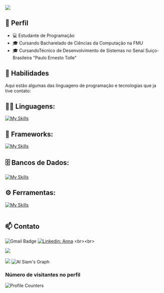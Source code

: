 
![](https://readme-typing-svg.herokuapp.com?font=Fira+Code&size=75&duration=1500&pause=600&color=930BFF&background=000000EE&center=true&vCenter=true&multiline=true&width=1920&height=384&lines=Olá!;Meu+nome+é+Anna+Gabriela;Bem+Vindo+ao+meu+README)

<!--  
### 💜 Olá, meu nome é Anna Gabriela!
-->
## 💼 Perfil

- 💻 Estudante de Programação
- 🎓 Cursando Bacharelado de Ciências da Computação na FMU 
- 🎓 CursandoTécnico de Desenvolvimento de Sistemas no Senai Suiço-Brasileira "Paulo Ernesto Tolle"

<!--  
![Matrix SVG](https://raw.githubusercontent.com/rodrigograca31/rodrigograca31/master/matrix.svg)
### Hi there 👋
## 💼 Perfil Profissional

- 💻 Estudante de Programação
- 🌱 Apaixonado por Tecnologia
- 🎓 Cursando [Nome do Curso / Instituição]
-->

## 🚀 Habilidades

Aqui estão algumas das linguagens de programação e tecnologias que ja tive contato:

## 👨‍💻 Linguagens: 
[![My Skills](https://skillicons.dev/icons?i=java,python,javascript,cpp,html,css,nodejs)](https://skillicons.dev)

## 🧰 Frameworks: 
[![My Skills](https://skillicons.dev/icons?i=react,express)](https://skillicons.dev)

## 🗄️ Bancos de Dados: 
[![My Skills](https://skillicons.dev/icons?i=mysql,mongo)](https://skillicons.dev)
## ⚙️ Ferramentas:
[![My Skills](https://skillicons.dev/icons?i=git,github,vscode,postman,docker,vercel)](https://skillicons.dev)<br><br>

## 📫 Contato

![Gmail Badge](https://img.shields.io/badge/-annaa0478@gmail.com-006bed?style=flat-square&logo=Gmail&logoColor=white&link=mailto:{annaa0478@gmail.com})
[![Linkedin: Anna](https://img.shields.io/badge/-annagabriela-blue?style=flat-square&logo=Linkedin&logoColor=white&link=https://www.linkedin.com/in/anna-gabriela/)]([https://www.linkedin.com/in/devellendias/](https://www.linkedin.com/in/anna-gabriela/))
<br><br>

![](https://github-readme-stats.vercel.app/api?username=annaagabi&theme=material-palenight&hide_border=false&include_all_commits=false&count_private=false) <br><br>
![](https://github-readme-stats.vercel.app/api/top-langs/?username=annaagabi&theme=material-palenight&hide_border=false&include_all_commits=false&count_private=false&layout=compact)
![Al Siam's Graph](https://github-readme-activity-graph.vercel.app/graph?username=annaagabi&custom_title=Al%20Anna-Gabriela's%20GitHub%20Activity%20Graph&bg_color=0D1117&color=7F3FBF&line=7F3FBF&point=7F3FBF&area_color=FFFFFF&title_color=FFFFFF&area=true)


<!--
![iuricode](https://github-readme-stats.vercel.app/api?username=annaagabi&theme=synthwave)<br><br>

![iuricode](https://github-readme-stats.vercel.app/api/top-langs/?username=annaagabi&hide=html&layout=compact&theme=synthwave)<br><br>

![iuricode](https://github-readme-stats.vercel.app/api?username=annaagabi&theme=dracula) <br><br>
![iuricode](https://github-readme-stats.vercel.app/api/top-langs/?username=annaagabi&hide=html&layout=compact&theme=dracula)<br><br>

![Top Langs](https://github-readme-stats.vercel.app/api/top-langs/?username=annaagabi&layout=compact&theme=dark&hide_border=true) <br><br> 
![DiasEllen26 GitHub stats](https://github-readme-stats.vercel.app/api?username=annaagabi&show_icons=true&theme=dark) <br><br>
-->

### Número de visitantes no perfil
![Profile Counters](https://profile-counter.glitch.me/annaagabi/count.svg) <br><br>



<!--
[![My Skills](https://skillicons.dev/icons?i=linkedin)](https://www.linkedin.com/in/anna-gabriela)
[![My Skills](https://skillicons.dev/icons?i=gmail)](https://mail.google.com/annaa0478@gmail.com)
-->

<!--
**annaagabi/annaagabi** is a ✨ _special_ ✨ repository because its `README.md` (this file) appears on your GitHub profile.
![Karanalpe Status](https://github-readme-stats.vercel.app/api?username=annaagabi&show_icons=true)
Here are some ideas to get you started:

- 🔭 I’m currently working on ...
- 🌱 I’m currently learning ...
- 👯 I’m looking to collaborate on ...
- 🤔 I’m looking for help with ...
- 💬 Ask me about ...
- 📫 How to reach me: ...
- 😄 Pronouns: ...
- ⚡ Fun fact: ...
-->
